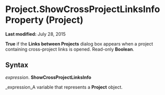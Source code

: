 
# Project.ShowCrossProjectLinksInfo Property (Project)

 **Last modified:** July 28, 2015

 **True** if the **Links between Projects** dialog box appears when a project containing cross-project links is opened. Read-only **Boolean**.

## Syntax

 _expression_. **ShowCrossProjectLinksInfo**

 _expression_A variable that represents a  **Project** object.

